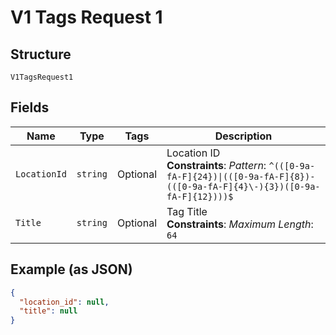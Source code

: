 
# V1 Tags Request 1

## Structure

`V1TagsRequest1`

## Fields

| Name | Type | Tags | Description |
|  --- | --- | --- | --- |
| `LocationId` | `string` | Optional | Location ID<br>**Constraints**: *Pattern*: `^(([0-9a-fA-F]{24})\|(([0-9a-fA-F]{8})-(([0-9a-fA-F]{4}\-){3})([0-9a-fA-F]{12})))$` |
| `Title` | `string` | Optional | Tag Title<br>**Constraints**: *Maximum Length*: `64` |

## Example (as JSON)

```json
{
  "location_id": null,
  "title": null
}
```

